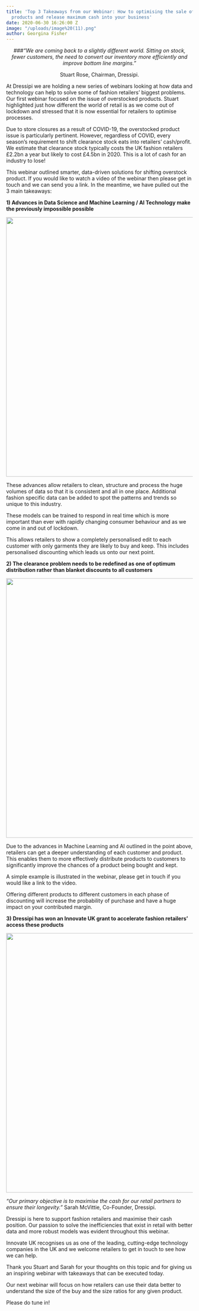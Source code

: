 ```yaml
---
title: 'Top 3 Takeaways from our Webinar: How to optimising the sale of overstocked
  products and release maximum cash into your business'
date: 2020-06-30 16:26:00 Z
image: "/uploads/image%20(11).png"
author: Georgina Fisher
---
```


<p style="text-align:center; font-style: italic;"> ###“We are coming back to a slightly different world. Sitting on stock, fewer customers, the need to convert our inventory more efficiently and improve bottom line margins.” </p>
<p style="text-align:center">Stuart Rose, Chairman, Dressipi.</p>

At Dressipi we are holding a new series of webinars looking at how data and technology can help to solve some of fashion retailers’ biggest problems. Our first webinar focused on the issue of overstocked products. Stuart highlighted just how different the world of retail is as we come out of lockdown and stressed that it is now essential for retailers to optimise processes.

Due to store closures as a result of COVID-19, the overstocked product issue is particularly pertinent. However, regardless of COVID, every season’s requirement to shift clearance stock eats into retailers’ cash/profit. We estimate that clearance stock typically costs the UK fashion retailers £2.2bn a year but likely to cost £4.5bn in 2020. This is a lot of cash for an industry to lose!

This webinar outlined smarter, data-driven solutions for shifting overstock product. If you would like to watch a video of the webinar then please get in touch and we can send you a link. In the meantime, we have pulled out the 3 main takeaways:

**1) Advances in Data Science and Machine Learning / AI Technology make the previously impossible possible**

<p style="text-align:center"><img style="margin-left: 0px; width: 700px;" src ="/uploads/Overstock%20webinar%20image%201.PNG"/></p>

These advances allow retailers to clean, structure and process the huge volumes of data so that it is consistent and all in one place. Additional fashion specific data can be added to spot the patterns and trends so unique to this industry.

These models can be trained to respond in real time which is more important than ever with rapidly changing consumer behaviour and as we come in and out of lockdown.

This allows retailers to show a completely personalised edit to each customer with only garments they are likely to buy and keep. This includes personalised discounting which leads us onto our next point.

**2) The clearance problem needs to be redefined as one of optimum distribution rather than blanket discounts to all customers**

<p style="text-align:center"><img style="margin-left: 0px; width: 700px;" src ="/uploads/Overstock%20webinar%20image%202.PNG"/></p>

Due to the advances in Machine Learning and AI outlined in the point above, retailers can get a deeper understanding of each customer and product. This enables them to more effectively distribute products to customers to significantly improve the chances of a product being bought and kept.

A simple example is illustrated in the webinar, please get in touch if you would like a link to the video.

Offering different products to different customers in each phase of discounting will increase the probability of purchase and have a huge impact on your contributed margin.

**3) Dressipi has won an Innovate UK grant to accelerate fashion retailers’ access these products**

<p style="text-align:center"><img style="margin-left: 0px; width: 700px;" src ="/uploads/Overstock%20webinar%20image%203.PNG"/></p>

*“Our primary objective is to maximise the cash for our retail partners to ensure their longevity.”* 
Sarah McVittie, Co-Founder, Dressipi.

Dressipi is here to support fashion retailers and maximise their cash position. Our passion to solve the inefficiencies that exist in retail with better data and more robust models was evident throughout this webinar. 

Innovate UK recognises us as one of the leading, cutting-edge technology companies in the UK and we welcome retailers to get in touch to see how we can help.


Thank you Stuart and Sarah for your thoughts on this topic and for giving us an inspiring webinar with takeaways that can be executed today.

Our next webinar will focus on how retailers can use their data better to understand the size of the buy and the size ratios for any given product.  

Please do tune in!
